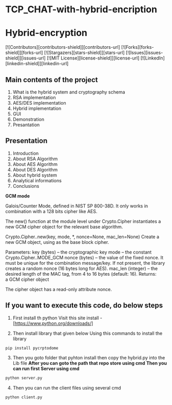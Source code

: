 # TCP_CHAT-with-hybrid-encription

# Hybrid-encryption
[![Contributors][contributors-shield]][contributors-url]
[![Forks][forks-shield]][forks-url]
[![Stargazers][stars-shield]][stars-url]
[![Issues][issues-shield]][issues-url]
[![MIT License][license-shield]][license-url]
[![LinkedIn][linkedin-shield]][linkedin-url]
## Main contents of the project

1. What is the hybrid system and cryptography schema
2. RSA implementation 
3. AES/DES implementation 
4. Hybrid implementation 
5. GUI
6. Demonstration
7. Presantation

## Presentation
1. Introduction
2. About RSA Algorithm
3. About AES Algorithm
4. About DES Algorithm
5. About hybrid system
6. Analytical informations
7. Conclusions

**GCM mode**

Galois/Counter Mode, defined in NIST SP 800-38D. It only works in combination with a 128 bits cipher like AES.

The new() function at the module level under Crypto.Cipher instantiates a new GCM cipher object for the relevant base algorithm.

Crypto.Cipher.<algorithm>.new(key, mode, *, nonce=None, mac_len=None)
Create a new GCM object, using <algorithm> as the base block cipher.

Parameters:	
key (bytes) – the cryptographic key
mode – the constant Crypto.Cipher.<algorithm>.MODE_GCM
nonce (bytes) – the value of the fixed nonce. It must be unique for the combination message/key. If not present, the library creates a random nonce (16 bytes long for AES).
mac_len (integer) – the desired length of the MAC tag, from 4 to 16 bytes (default: 16).
Returns:	
a GCM cipher object

The cipher object has a read-only attribute nonce.

## If you want to execute this code, do below steps

1. First install th python
Visit this  site install - [https://www.python.org/downloads/]

2. Then install library that given below
Using this commands to install the library
  ```sh
 pip install pycrptodome
  ```
  
 3. Then you goto folder that pyhton install then copy the hybrid.py into the Lib file
 **After you can goto the path that repo store using cmd**
 **Then you can run first Server using cmd**
 
  ```sh
 python server.py
  ```
 4. Then you can run the client files using several cmd
 
  ```sh
 python client.py
  ```
